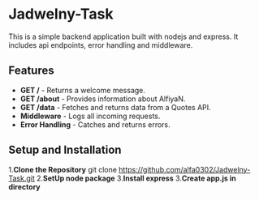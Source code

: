 # Jadwelny-Task

This is a simple backend application built with nodejs and express. It includes api endpoints, error handling and middleware.

## Features

- **GET /** - Returns a welcome message.
- **GET /about** - Provides information about AlfiyaN.
- **GET /data** - Fetches and returns data from a Quotes API.
- **Middleware** - Logs all incoming requests.
- **Error Handling** - Catches and returns errors.

## Setup and Installation

1.**Clone the Repository**
git clone <https://github.com/alfa0302/Jadwelny-Task.git> 2.**SetUp node package** 3.**Install express** 3.**Create app.js in directory**
